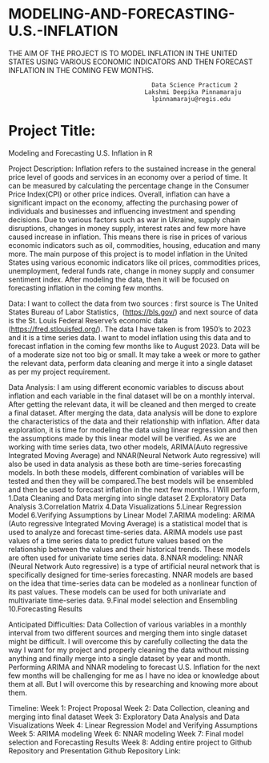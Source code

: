 # MODELING-AND-FORECASTING-U.S.-INFLATION
THE AIM OF THE PROJECT IS TO MODEL INFLATION IN THE UNITED STATES USING VARIOUS ECONOMIC INDICATORS AND THEN FORECAST INFLATION IN THE COMING FEW MONTHS.

                                            Data Science Practicum 2
                                          Lakshmi Deepika Pinnamaraju
                                            lpinnamaraju@regis.edu



# Project Title:
Modeling and Forecasting U.S. Inflation in R


Project Description:
           Inflation refers to the sustained increase in the general price level of goods and services in an economy over a period of time. It can be measured by calculating the percentage change in the Consumer Price Index(CPI) or other price indices. Overall, inflation can have a significant impact on the economy, affecting the purchasing power of individuals and businesses and influencing investment and spending decisions. Due to various factors such as war in Ukraine, supply chain disruptions, changes in money supply, interest rates and few more have caused increase in inflation. This means there is rise in prices of various economic indicators such as oil, commodities, housing, education and many more. 
        The main purpose of this project is to model inflation in the United States using various economic indicators like oil prices, commodities prices, unemployment, federal funds rate, change in money supply and consumer sentiment index. After modeling the data, then it will be focused on forecasting inflation in the coming few months. 
        
        
Data:
         I want to collect the data from two sources : first source is The United States Bureau of Labor Statistics,  (https://bls.gov/) and next source of data is the St. Louis Federal Reserve’s economic data (https://fred.stlouisfed.org/). The data I have taken is from 1950’s to 2023 and it is a time series data. I want to model inflation using this data and to forecast inflation in the coming few months like to August 2023. Data will be of a moderate size not too big or small. It may take a week or more to gather the relevant data, perform data cleaning and merge it into a single dataset as per my project requirement.
         
         
Data Analysis:
          I am using different economic variables to discuss about inflation and each variable in the final dataset will be on a monthly interval. After getting the relevant data, it will be cleaned and then merged to create a final dataset. After merging the data, data analysis will be done to explore the characteristics of the data and their relationship with inflation. After data exploration, it is time for modeling the data using linear regression and then the assumptions made by this linear model will be verified. As we are working with time series data, two other models, ARIMA(Auto regressive Integrated Moving Average) and NNAR(Neural Network Auto regressive) will also be used in data analysis as these both are time-series forecasting models. In both these models, different combination of variables will be tested and then they will be compared.The best models will be ensembled and then be used to forecast inflation in the next few months. 
I Will perform,           
1.Data Cleaning and Data merging into single dataset
2.Exploratory Data Analysis
3.Correlation Matrix
4.Data Visualizations
5.Linear Regression Model
6.Verifying Assumptions by Linear Model
7.ARIMA modeling: ARIMA (Auto regressive Integrated Moving Average) is a statistical model that is used to analyze and forecast time-series data. ARIMA models use past values of a time series data to predict  future values based on the relationship between the values and their historical trends. These models are often used for univariate time series data. 
8.NNAR modeling: NNAR (Neural Network Auto regressive) is a type of artificial neural network that is specifically designed for time-series forecasting. NNAR models are based on the idea that time-series data can be modeled as a nonlinear function of its past values. These models can be used for both univariate and multivariate time-series data. 
9.Final model selection and Ensembling
10.Forecasting Results


Anticipated Difficulties:
    Data Collection of various variables in a monthly interval from two different sources and merging them into single dataset might be difficult. I will overcome this by carefully collecting the data the way I want for my project and properly cleaning the data without missing anything and finally merge into a single dataset by year and month. 
   Performing ARIMA and NNAR modeling to forecast U.S. Inflation for the next few months will be challenging for me as I have no idea or knowledge about them at all. But I will overcome this by researching and knowing more about them.


Timeline:
Week 1: Project Proposal
Week 2: Data Collection, cleaning and merging into final dataset
Week 3: Exploratory Data Analysis and Data Visualizations 
Week 4: Linear Regression Model and Verifying Assumptions
Week 5: ARIMA modeling
Week 6: NNAR modeling 
Week 7: Final model selection and Forecasting Results
Week 8: Adding entire project to Github Repository and Presentation 
Github Repository Link:
